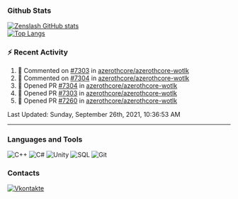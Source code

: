 ### Github Stats
[![Zenslash GitHub stats](https://github-readme-stats.vercel.app/api?username=zenslash&theme=tokyonight&count_private=false&show_icons=true)](https://github.com/zenslash)<br>
[![Top Langs](https://github-readme-stats.vercel.app/api/top-langs/?username=zenslash&theme=tokyonight&hide=html,css,cmake,javascript)](https://github.com/zenslash)

### :zap: Recent Activity

<!--RECENT_ACTIVITY:start-->
1. 💬 Commented on [#7303](https://github.com/azerothcore/azerothcore-wotlk/pull/7303#issuecomment-898052621) in [azerothcore/azerothcore-wotlk](https://github.com/azerothcore/azerothcore-wotlk)
2. 💬 Commented on [#7304](https://github.com/azerothcore/azerothcore-wotlk/pull/7304#issuecomment-897475663) in [azerothcore/azerothcore-wotlk](https://github.com/azerothcore/azerothcore-wotlk)
3. 💪 Opened PR [#7304](https://github.com/azerothcore/azerothcore-wotlk/pull/7304) in [azerothcore/azerothcore-wotlk](https://github.com/azerothcore/azerothcore-wotlk)
4. 💪 Opened PR [#7303](https://github.com/azerothcore/azerothcore-wotlk/pull/7303) in [azerothcore/azerothcore-wotlk](https://github.com/azerothcore/azerothcore-wotlk)
5. 💪 Opened PR [#7260](https://github.com/azerothcore/azerothcore-wotlk/pull/7260) in [azerothcore/azerothcore-wotlk](https://github.com/azerothcore/azerothcore-wotlk)
<!--RECENT_ACTIVITY:end-->

<!--RECENT_ACTIVITY:last_update-->
Last Updated: Sunday, September 26th, 2021, 10:36:53 AM
<!--RECENT_ACTIVITY:last_update_end-->

---

### Languages and Tools
![C++](https://img.shields.io/badge/-C++-15130A?style=for-the-badge&logo=c&logoColor=458EC6)
![C#](https://img.shields.io/badge/C%23-15130A?style=for-the-badge&logo=c-sharp&logoColor=50D941)
![Unity](https://img.shields.io/badge/Unity-15130A?style=for-the-badge&logo=unity&logoColor=white)
![SQL](https://img.shields.io/badge/MySQL-15130A?style=for-the-badge&logo=mysql&logoColor=DB0F0F)
![Git](https://img.shields.io/badge/Git-15130A?style=for-the-badge&logo=git&logoColor=ED7373)

### Contacts
[![Vkontakte](https://img.shields.io/badge/-Vkontakte-15130A?style=for-the-badge&logo=Vk&logoColor=4F7DB3)](https://vk.com/zenslash)
